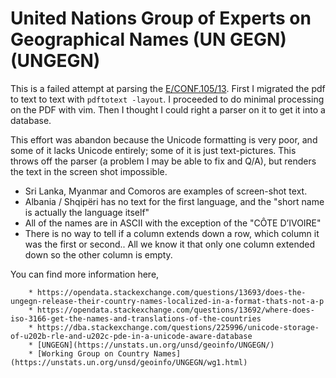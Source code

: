 United Nations Group of Experts on Geographical Names (UN GEGN) (UNGEGN)
===

This is a failed attempt at parsing the [E/CONF.105/13](https://unstats.un.org/unsd/geoinfo/UNGEGN/docs/11th-uncsgn-docs/E_Conf.105_13_CRP.13_15_UNGEGN%20WG%20Country%20Names%20Document.pdf). First I migrated the pdf to text to text with `pdftotext -layout`. I proceeded to do minimal processing on the PDF with vim. Then I thought I could right a parser on it to get it into a database.

This effort was abandon because the Unicode formatting is very poor, and some of it lacks Unicode entirely; some of it is just text-pictures. This throws off the parser (a problem I may be able to fix and Q/A), but renders the text in the screen shot impossible.

* Sri Lanka, Myanmar and Comoros are examples of screen-shot text.
* Albania / Shqipëri has no text for the first language, and the "short name is actually the language itself"
* All of the names are in ASCII with the exception of the "CÔTE D’IVOIRE"
* There is no way to tell if a column extends down a row, which column it was the first or second.. All we know it that only one column extended down so the other column is empty.

You can find more information here,

		* https://opendata.stackexchange.com/questions/13693/does-the-ungegn-release-their-country-names-localized-in-a-format-thats-not-a-p
		* https://opendata.stackexchange.com/questions/13692/where-does-iso-3166-get-the-names-and-translations-of-the-countries
		* https://dba.stackexchange.com/questions/225996/unicode-storage-of-u202b-rle-and-u202c-pde-in-a-unicode-aware-database
		* [UNGEGN](https://unstats.un.org/unsd/geoinfo/UNGEGN/)
		* [Working Group on Country Names](https://unstats.un.org/unsd/geoinfo/UNGEGN/wg1.html)
